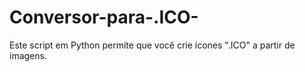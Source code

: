 # Conversor-para-.ICO-
Este script em Python permite que você crie ícones ".ICO" a partir de imagens.
